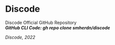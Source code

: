 # Discode
Discode Official GitHub Repository <br />
***GitHub CLI Code: gh repo clone smherdn/discode***

*Discode, 2022*
